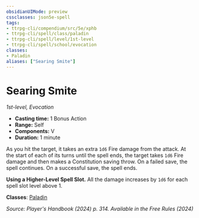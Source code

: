 ```yaml
---
obsidianUIMode: preview
cssclasses: json5e-spell
tags:
- ttrpg-cli/compendium/src/5e/xphb
- ttrpg-cli/spell/class/paladin
- ttrpg-cli/spell/level/1st-level
- ttrpg-cli/spell/school/evocation
classes:
- Paladin
aliases: ["Searing Smite"]
---
```

# Searing Smite
*1st-level, Evocation*  


- **Casting time:** 1 Bonus Action
- **Range:** Self
- **Components:** V
- **Duration:** 1 minute

As you hit the target, it takes an extra `1d6` Fire damage from the attack. At the start of each of its turns until the spell ends, the target takes `1d6` Fire damage and then makes a Constitution saving throw. On a failed save, the spell continues. On a successful save, the spell ends.

**Using a Higher-Level Spell Slot.** All the damage increases by `1d6` for each spell slot level above 1.

**Classes**: [Paladin](3-Mechanics/CLI/lists/list-spells-classes-paladin.md)

*Source: Player's Handbook (2024) p. 314. Available in the Free Rules (2024)*